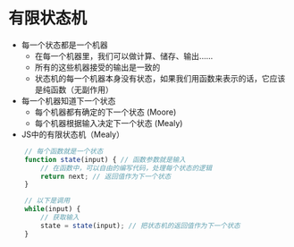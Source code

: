 # 有限状态机
- 每一个状态都是一个机器
    - 在每一个机器里，我们可以做计算、储存、输出......
    - 所有的这些机器接受的输出是一致的
    - 状态机的每一个机器本身没有状态，如果我们用函数来表示的话，它应该是纯函数（无副作用）
- 每一个机器知道下一个状态
    - 每个机器都有确定的下一个状态 (Moore)
    - 每个机器根据输入决定下一个状态 (Mealy)
- JS中的有限状态机（Mealy）
```Javascript
    // 每个函数就是一个状态
    function state(input) { // 函数参数就是输入
        // 在函数中，可以自由的编写代码，处理每个状态的逻辑
        return next; // 返回值作为下一个状态
    }

    // 以下是调用
    while(input) {
        // 获取输入
        state = state(input); // 把状态机的返回值作为下一个状态
    }
```